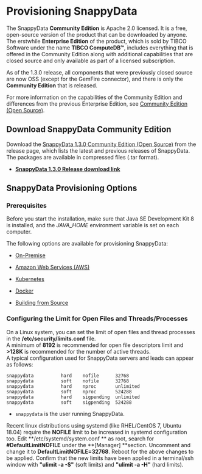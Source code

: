 # Provisioning SnappyData

The SnappyData **Community Edition** is Apache 2.0 licensed. It is a free, open-source version of the product that can be downloaded by anyone.
The erstwhile **Enterprise Edition** of the product, which is sold by TIBCO Software under the name **TIBCO ComputeDB™**, includes everything that is offered in the Community Edition along with additional capabilities that are closed source and only available as part of a licensed subscription.

As of the 1.3.0 release, all components that were previously closed source are now OSS (except for the
GemFire connector), and there is only the **Community Edition** that is released.

For more information on the capabilities of the Community Edition and differences from the previous Enterprise Edition, see [Community Edition (Open Source)](../additional_files/open_source_components.md).

<a id= download> </a>

## Download SnappyData Community Edition


Download the [SnappyData 1.3.0 Community Edition (Open Source)](https://github.com/TIBCOSoftware/snappydata/releases/) from the release page, which lists the latest and previous releases of SnappyData. The packages are available in compressed files (.tar format).

* [**SnappyData 1.3.0 Release download link**](https://github.com/TIBCOSoftware/snappydata/releases/download/v1.3.0/snappydata-1.3.0-bin.tar.gz)


<a id= provisioningsnappy> </a>

## SnappyData Provisioning Options


### Prerequisites

Before you start the installation, make sure that Java SE Development Kit 8 is installed, and the *JAVA_HOME* environment variable is set on each computer.

The following options are available for provisioning SnappyData:

* [On-Premise](install_on_premise.md) <a id="install-on-premise"></a>

* [Amazon Web Services (AWS)](setting_up_cluster_on_amazon_web_services.md) <a id="setting-up-cluster-on-amazon-web-services-aws"></a>

* [Kubernetes](../kubernetes.md)

* [Docker](../quickstart/getting_started_with_docker_image.md)

* [Building from Source](building_from_source.md)<a id="building-from-source"></a>

### Configuring the Limit for Open Files and Threads/Processes

On a Linux system, you can set the limit of open files and thread processes in the **/etc/security/limits.conf** file. 
</br>A minimum of **8192** is recommended for open file descriptors limit and **>128K** is recommended for the number of active threads. 
</br>A typical configuration used for SnappyData servers and leads can appear as follows:

```pre
snappydata          hard    nofile      32768
snappydata          soft    nofile      32768
snappydata          hard    nproc       unlimited
snappydata          soft    nproc       524288
snappydata          hard    sigpending  unlimited
snappydata          soft    sigpending  524288
```
* `snappydata` is the user running SnappyData.

Recent linux distributions using systemd (like RHEL/CentOS 7, Ubuntu 18.04) require the **NOFILE** limit to be increased in systemd configuration too. Edit **/etc/systemd/system.conf ** as root, search for **#DefaultLimitNOFILE** under the **[Manager] **section. Uncomment and change it to **DefaultLimitNOFILE=32768**. 
Reboot for the above changes to be applied. Confirm that the new limits have been applied in a terminal/ssh window with **"ulimit -a -S"** (soft limits) and **"ulimit -a -H"** (hard limits).

